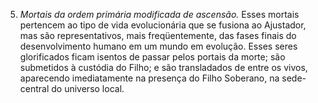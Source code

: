 ﻿5. <em>Mortais da ordem primária modificada de ascensão.</em> Esses mortais pertencem ao tipo de vida evolucionária que se fusiona ao Ajustador, mas são representativos, mais freqüentemente, das fases finais do desenvolvimento humano em um mundo em evolução. Esses seres glorificados ficam isentos de passar pelos portais da morte; são submetidos à custódia do Filho; e são transladados de entre os vivos, aparecendo imediatamente na presença do Filho Soberano, na sede-central do universo local.